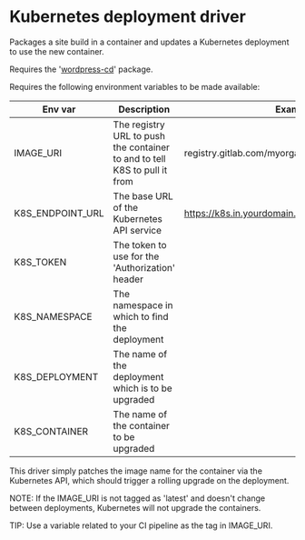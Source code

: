 # Kubernetes deployment driver

Packages a site build in a container and updates a Kubernetes deployment to use the new container.

Requires the '[wordpress-cd](https://github.com/rossigee/wordpress-cd)' package.

Requires the following environment variables to be made available:

Env var | Description | Example
--------|-------------|--------
IMAGE_URI | The registry URL to push the container to and to tell K8S to pull it from | registry.gitlab.com/myorganisation/myproject:latest
K8S_ENDPOINT_URL | The base URL of the Kubernetes API service | https://k8s.in.yourdomain.com:6443
K8S_TOKEN | The token to use for the 'Authorization' header |
K8S_NAMESPACE | The namespace in which to find the deployment |
K8S_DEPLOYMENT | The name of the deployment which is to be upgraded |
K8S_CONTAINER | The name of the container to be upgraded |

This driver simply patches the image name for the container via the Kubernetes API, which should trigger a rolling upgrade on the deployment.

NOTE: If the IMAGE_URI is not tagged as 'latest' and doesn't change between deployments, Kubernetes will not upgrade the containers.

TIP: Use a variable related to your CI pipeline as the tag in IMAGE_URI.


